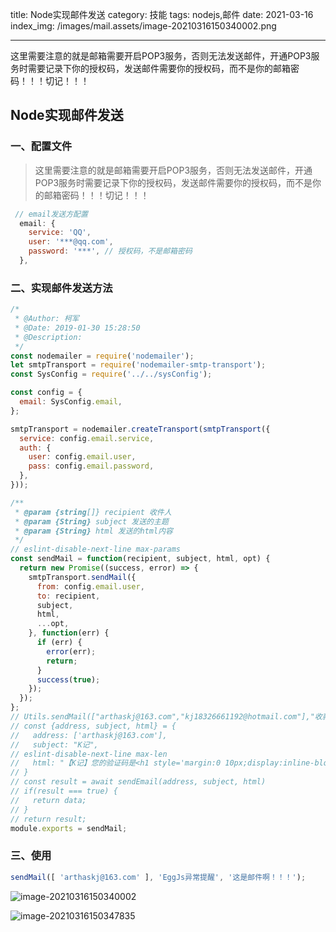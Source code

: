 title: Node实现邮件发送
category: 技能
tags: nodejs,邮件
date: 2021-03-16
index_img: /images/mail.assets/image-20210316150340002.png

---

这里需要注意的就是邮箱需要开启POP3服务，否则无法发送邮件，开通POP3服务时需要记录下你的授权码，发送邮件需要你的授权码，而不是你的邮箱密码！！！切记！！！

<!--more-->
## Node实现邮件发送

### 一、配置文件

> 这里需要注意的就是邮箱需要开启POP3服务，否则无法发送邮件，开通POP3服务时需要记录下你的授权码，发送邮件需要你的授权码，而不是你的邮箱密码！！！切记！！！

```js
 // email发送方配置
  email: {
    service: 'QQ',
    user: '***@qq.com',
    password: '***', // 授权码，不是邮箱密码
  },
```

### 二、实现邮件发送方法

```js
/*
 * @Author: 柯军
 * @Date: 2019-01-30 15:28:50
 * @Description:
 */
const nodemailer = require('nodemailer');
let smtpTransport = require('nodemailer-smtp-transport');
const SysConfig = require('../../sysConfig');

const config = {
  email: SysConfig.email,
};

smtpTransport = nodemailer.createTransport(smtpTransport({
  service: config.email.service,
  auth: {
    user: config.email.user,
    pass: config.email.password,
  },
}));

/**
 * @param {string[]} recipient 收件人
 * @param {String} subject 发送的主题
 * @param {String} html 发送的html内容
 */
// eslint-disable-next-line max-params
const sendMail = function(recipient, subject, html, opt) {
  return new Promise((success, error) => {
    smtpTransport.sendMail({
      from: config.email.user,
      to: recipient,
      subject,
      html,
      ...opt,
    }, function(err) {
      if (err) {
        error(err);
        return;
      }
      success(true);
    });
  });
};
// Utils.sendMail(["arthaskj@163.com","kj18326661192@hotmail.com"],"收款码","这是测试邮件");
// const {address, subject, html} = {
//   address: ['arthaskj@163.com'],
//   subject: "K记",
// eslint-disable-next-line max-len
//   html: "【K记】您的验证码是<h1 style='margin:0 10px;display:inline-block;color:#1f90e6'>11111</h1>，用于密码更改，1分钟内有效。验证码提供给他人可能导致账号被盗，请勿泄露，谨防被骗。",
// }
// const result = await sendEmail(address, subject, html)
// if(result === true) {
//   return data;
// }
// return result;
module.exports = sendMail;

```

### 三、使用

```js
sendMail([ 'arthaskj@163.com' ], 'EggJs异常提醒', '这是邮件啊！！！');
```

![image-20210316150340002](/images/mail.assets/image-20210316150340002.png)

![image-20210316150347835](/images/mail.assets/image-20210316150347835.png)